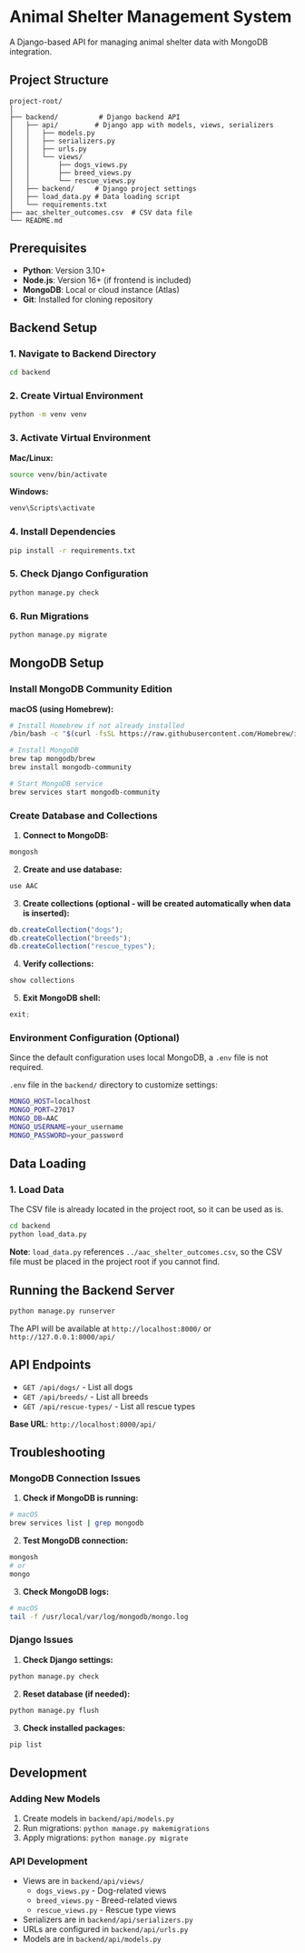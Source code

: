# Animal Shelter Management System

A Django-based API for managing animal shelter data with MongoDB integration.

## Project Structure

```
project-root/
│
├── backend/          # Django backend API
│   ├── api/         # Django app with models, views, serializers
│   │   ├── models.py
│   │   ├── serializers.py
│   │   ├── urls.py
│   │   └── views/
│   │       ├── dogs_views.py
│   │       ├── breed_views.py
│   │       └── rescue_views.py
│   ├── backend/     # Django project settings
│   ├── load_data.py # Data loading script
│   └── requirements.txt
├── aac_shelter_outcomes.csv  # CSV data file
└── README.md
```

## Prerequisites

- **Python**: Version 3.10+
- **Node.js**: Version 16+ (if frontend is included)
- **MongoDB**: Local or cloud instance (Atlas)
- **Git**: Installed for cloning repository

## Backend Setup

### 1. Navigate to Backend Directory

```bash
cd backend
```

### 2. Create Virtual Environment

```bash
python -m venv venv
```

### 3. Activate Virtual Environment

**Mac/Linux:**

```bash
source venv/bin/activate
```

**Windows:**

```bash
venv\Scripts\activate
```

### 4. Install Dependencies

```bash
pip install -r requirements.txt
```

### 5. Check Django Configuration

```bash
python manage.py check
```

### 6. Run Migrations

```bash
python manage.py migrate
```

## MongoDB Setup

### Install MongoDB Community Edition

**macOS (using Homebrew):**

```bash
# Install Homebrew if not already installed
/bin/bash -c "$(curl -fsSL https://raw.githubusercontent.com/Homebrew/install/HEAD/install.sh)"

# Install MongoDB
brew tap mongodb/brew
brew install mongodb-community

# Start MongoDB service
brew services start mongodb-community
```

### Create Database and Collections

1. **Connect to MongoDB:**

```bash
mongosh
```

2. **Create and use database:**

```javascript
use AAC
```

3. **Create collections (optional - will be created automatically when data is inserted):**

```javascript
db.createCollection("dogs");
db.createCollection("breeds");
db.createCollection("rescue_types");
```

4. **Verify collections:**

```javascript
show collections
```

5. **Exit MongoDB shell:**

```javascript
exit;
```

### Environment Configuration (Optional)

Since the default configuration uses local MongoDB, a `.env` file is not required.

`.env` file in the `backend/` directory to customize settings:

```bash
MONGO_HOST=localhost
MONGO_PORT=27017
MONGO_DB=AAC
MONGO_USERNAME=your_username
MONGO_PASSWORD=your_password
```

## Data Loading

### 1. Load Data

The CSV file is already located in the project root, so it can be used as is.

```bash
cd backend
python load_data.py
```

**Note**: `load_data.py` references `../aac_shelter_outcomes.csv`, so the CSV file must be placed in the project root if you cannot find. 

## Running the Backend Server

```bash
python manage.py runserver
```

The API will be available at `http://localhost:8000/` or `http://127.0.0.1:8000/api/`

## API Endpoints

- `GET /api/dogs/` - List all dogs
- `GET /api/breeds/` - List all breeds
- `GET /api/rescue-types/` - List all rescue types

**Base URL**: `http://localhost:8000/api/`

## Troubleshooting

### MongoDB Connection Issues

1. **Check if MongoDB is running:**

```bash
# macOS
brew services list | grep mongodb
```

2. **Test MongoDB connection:**

```bash
mongosh
# or
mongo
```

3. **Check MongoDB logs:**

```bash
# macOS
tail -f /usr/local/var/log/mongodb/mongo.log
```

### Django Issues

1. **Check Django settings:**

```bash
python manage.py check
```

2. **Reset database (if needed):**

```bash
python manage.py flush
```

3. **Check installed packages:**

```bash
pip list
```

## Development

### Adding New Models

1. Create models in `backend/api/models.py`
2. Run migrations: `python manage.py makemigrations`
3. Apply migrations: `python manage.py migrate`

### API Development

- Views are in `backend/api/views/`
  - `dogs_views.py` - Dog-related views
  - `breed_views.py` - Breed-related views
  - `rescue_views.py` - Rescue type views
- Serializers are in `backend/api/serializers.py`
- URLs are configured in `backend/api/urls.py`
- Models are in `backend/api/models.py`
